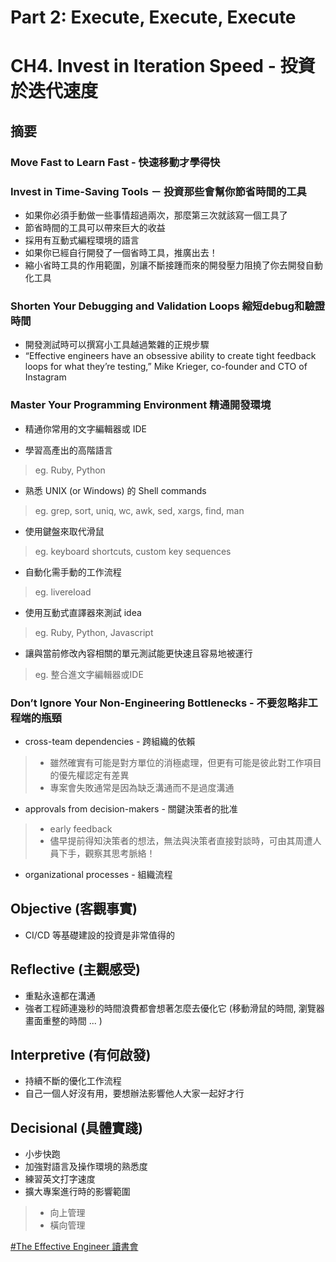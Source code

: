 # Part 2: Execute, Execute, Execute

# CH4. Invest in Iteration Speed - 投資於迭代速度

## 摘要

### Move Fast to Learn Fast - 快速移動才學得快

### Invest in Time-Saving Tools － 投資那些會幫你節省時間的工具

* 如果你必須手動做一些事情超過兩次，那麼第三次就該寫一個工具了
* 節省時間的工具可以帶來巨大的收益
* 採用有互動式編程環境的語言
* 如果你已經自行開發了一個省時工具，推廣出去！
* 縮小省時工具的作用範圍，別讓不斷接踵而來的開發壓力阻撓了你去開發自動化工具

### Shorten Your Debugging and Validation Loops 縮短debug和驗證時間

* 開發測試時可以撰寫小工具越過繁雜的正規步驟
* “Effective engineers have an obsessive ability to create tight feedback loops for what they’re testing,” Mike Krieger, co-founder and CTO of Instagram

###  Master Your Programming Environment 精通開發環境

* 精通你常用的文字編輯器或 IDE 

* 學習高產出的高階語言 

> eg. Ruby, Python

* 熟悉 UNIX (or Windows) 的 Shell commands 

> eg. grep, sort, uniq, wc, awk, sed, xargs, find, man

* 使用鍵盤來取代滑鼠 

> eg. keyboard shortcuts, custom key sequences

* 自動化需手動的工作流程 

> eg. livereload

* 使用互動式直譯器來測試 idea 

> eg. Ruby, Python, Javascript

* 讓與當前修改內容相關的單元測試能更快速且容易地被運行 

> eg. 整合進文字編輯器或IDE

### Don’t Ignore Your Non-Engineering Bottlenecks - 不要忽略非工程端的瓶頸 

* cross-team dependencies - 跨組織的依賴

> * 雖然確實有可能是對方單位的消極處理，但更有可能是彼此對工作項目的優先權認定有差異
> * 專案會失敗通常是因為缺乏溝通而不是過度溝通

* approvals from decision-makers - 關鍵決策者的批准

> * early feedback
> * 儘早提前得知決策者的想法，無法與決策者直接對談時，可由其周遭人員下手，觀察其思考脈絡！

* organizational processes - 組織流程

## Objective (客觀事實)

* CI/CD 等基礎建設的投資是非常值得的

## Reflective (主觀感受) 

* 重點永遠都在溝通
* 強者工程師連幾秒的時間浪費都會想著怎麼去優化它 (移動滑鼠的時間, 瀏覽器畫面重整的時間 ... )

## Interpretive (有何啟發)

* 持續不斷的優化工作流程
* 自己一個人好沒有用，要想辦法影響他人大家一起好才行

## Decisional (具體實踐)

* 小步快跑
* 加強對語言及操作環境的熟悉度
* 練習英文打字速度
* 擴大專案進行時的影響範圍 

> * 向上管理
> * 橫向管理



[#The Effective Engineer 讀書會](https://softnshare.wordpress.com/portfolio/packageeffectiveengineer/)

